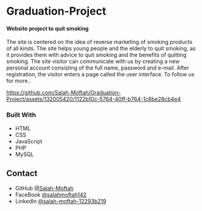 # Graduation-Project
<h4>Website project to quit smoking</h4>

<p>The site is centered on the idea of reverse marketing of smoking products of all kinds.
The site helps young people and the elderly to quit smoking, as it provides them with advice to quit smoking and the benefits of quitting smoking.
The site visitor can communicate with us by creating a new personal account consisting of the full name, password and e-mail. After registration, the visitor enters a page called the user interface. To follow us for more..</p>

https://github.com/Salah-Moftah/Graduation-Project/assets/132005420/1122b10c-5764-40ff-b764-1c6be28cb4e4


### Built With

- HTML
- CSS
- JavaScript
- PHP
- MySQL

## Contact

- GitHub [@Salah-Moftah](https://github.com/Salah-Moftah)
- FaceBook [@salahmoftah142](https://www.facebook.com/salahmoftah142)
- LinkedIn [@salah-moftah-12293b219](https://www.linkedin.com/in/salah-moftah-12293b219)

